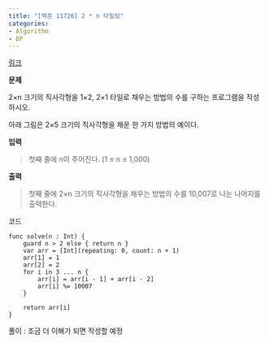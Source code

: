 ```yaml
---
title: "[백준 11726] 2 * n 타일링"
categories:
- Algorithm
- DP
---
```


[링크](https://www.acmicpc.net/problem/11726)

**문제**

2×n 크기의 직사각형을 1×2, 2×1 타일로 채우는 방법의 수를 구하는 프로그램을 작성하시오.

아래 그림은 2×5 크기의 직사각형을 채운 한 가지 방법의 예이다.

**입력**
> 첫째 줄에 n이 주어진다. (1 ≤ n ≤ 1,000)

**출력**
> 첫째 줄에 2×n 크기의 직사각형을 채우는 방법의 수를 10,007로 나눈 나머지를 출력한다.


코드
```
func solve(n : Int) {
	guard n > 2 else { return n }
	var arr = [Int](repeating: 0, count: n + 1)
	arr[1] = 1
	arr[2] = 2
	for i in 3 ... n {
		arr[i] = arr[i - 1] + arr[i - 2]
		arr[i] %= 10007
	}
	
	return arr[i]
}
```

풀이 : 조금 더 이해가 되면 작성할 예정
